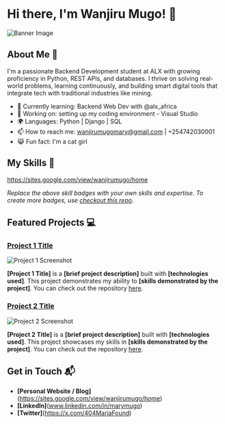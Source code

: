 # Hi there, I'm Wanjiru Mugo! 👋

![Banner Image](your_banner_image_url_here)

## About Me 🚀

I'm a passionate Backend Development student at ALX with growing proficiency in Python, REST APIs, and databases. I thrive on solving real-world problems, learning continuously, and building smart digital tools that integrate tech with traditional industries like mining.

- 🌱 Currently learning: Backend Web Dev with @alx_africa
- 🔭 Working on: setting up my coding environment - Visual Studio 
- 🌍 Languages: Python | Django | SQL
- 📫 How to reach me: wanjirumugomary@gmail.com | +254742030001
- 😹 Fun fact: I'm a cat girl
  

## My Skills 🧠

https://sites.google.com/view/wanjirumugo/home 

*Replace the above skill badges with your own skills and expertise. To create more badges, use [checkout this repo](https://github.com/alexandresanlim/Badges4-README.md-Profile).*

## Featured Projects 💻

### [Project 1 Title](project_1_link)

![Project 1 Screenshot](project_1_screenshot_url)

**[Project 1 Title]** is a **[brief project description]** built with **[technologies used]**. This project demonstrates my ability to **[skills demonstrated by the project]**. You can check out the repository [here](project_1_repository_link).

### [Project 2 Title](project_2_link)

![Project 2 Screenshot](project_2_screenshot_url)

**[Project 2 Title]** is a **[brief project description]** built with **[technologies used]**. This project showcases my skills in **[skills demonstrated by the project]**. You can check out the repository [here](project_2_repository_link).

## Get in Touch 📬

- **[Personal Website / Blog]**(https://sites.google.com/view/wanjirumugo/home)
- **[LinkedIn]**(www.linkedin.com/in/marymugo)
- **[Twitter]**(https://x.com/404MariaFound)

